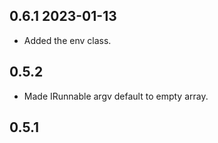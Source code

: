 ## 0.6.1 2023-01-13
* Added the env class.

## 0.5.2
* Made IRunnable argv default to empty array.

## 0.5.1
